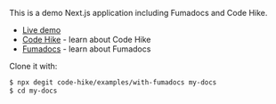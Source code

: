 This is a demo Next.js application including Fumadocs and Code Hike.

- [Live demo](https://ch-with-fumadocs.vercel.app/)
- [Code Hike](https://v1.codehike.org) - learn about Code Hike
- [Fumadocs](https://fumadocs.vercel.app) - learn about Fumadocs

Clone it with:

```bash
$ npx degit code-hike/examples/with-fumadocs my-docs
$ cd my-docs
```
